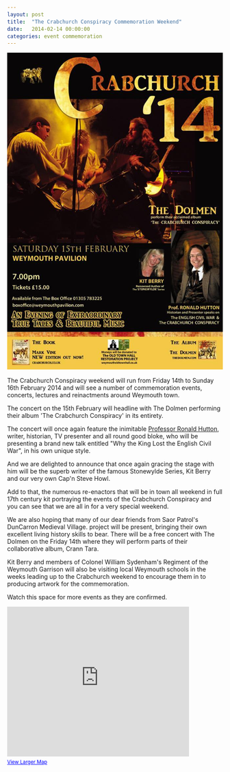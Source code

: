 ```yaml
---
layout: post
title:  "The Crabchurch Conspiracy Commemoration Weekend"
date:   2014-02-14 00:00:00
categories: event commemoration 
---
```




![The Crabchurch Conspiracy Commemoration Weekend][poster]


The Crabchurch Conspiracy weekend will run from Friday 14th to Sunday 16th February 2014 and will see a number of commemoration events, concerts, lectures and reinactments around Weymouth town.
 
The concert on the 15th February will headline with The Dolmen performing their album 'The Crabchurch Conspiracy' in its entirety.
 
The concert will once again feature the inimitable [Professor Ronald Hutton][prof_link], writer, historian, TV presenter and all round good bloke, who will be presenting a brand new talk entitled "Why the King Lost the English Civil War", in his own unique style.
 
And we are delighted to announce that once again gracing the stage with him will be the superb writer of the famous Stonewylde Series, Kit Berry and our very own Cap'n Steve Howl. 
 
Add to that, the numerous re-enactors that will be in town all weekend in full 17th century kit portraying the events of the Crabchurch Conspiracy and you can see that we are all in for a very special weekend.
 
We are also hoping that many of our dear friends from Saor Patrol's DunCarron Medieval Village. project will be present, bringing their own excellent living history skills to bear. There will be a free concert with The Dolmen on the Friday 14th where they will perform parts of their collaborative album, Crann Tara.
 
Kit Berry and members of Colonel William Sydenham's Regiment of the Weymouth Garrison will also be visiting local Weymouth schools in the weeks leading up to the Crabchurch weekend to encourage them in to producing artwork for the commemoration.
 
Watch this space for more events as they are confirmed.


[prof_link]: http://www.bristol.ac.uk/history/staff/hutton.html
[poster]: /images/event_weekend_14.jpg "The Crabchurch Conspiracy Commemoration Weekend"

<iframe width="425" height="350" frameborder="0" scrolling="no" marginheight="0" marginwidth="0" src="https://maps.google.co.uk/maps?ie=UTF8&amp;q=weymouth+pavilion&amp;fb=1&amp;gl=uk&amp;hq=weymouth+pavilion+theatre&amp;cid=27009918125259020&amp;t=m&amp;iwloc=&amp;ll=50.608795,-2.448833&amp;spn=0.006295,0.006295&amp;output=embed"></iframe><br /><small><a href="https://maps.google.co.uk/maps?ie=UTF8&amp;q=weymouth+pavilion&amp;fb=1&amp;gl=uk&amp;hq=weymouth+pavilion+theatre&amp;cid=27009918125259020&amp;t=m&amp;iwloc=&amp;ll=50.608795,-2.448833&amp;spn=0.006295,0.006295&amp;source=embed" style="color:#0000FF;text-align:left">View Larger Map</a></small>
